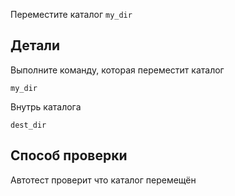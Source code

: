 Переместите каталог `my_dir`

## Детали

Выполните команду, которая переместит каталог

`my_dir`

Внутрь каталога

`dest_dir`

## Способ проверки

Автотест проверит что каталог перемещён